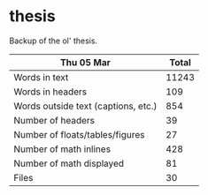 thesis
======
Backup of the ol' thesis.

Thu 05 Mar | Total
---|---
Words in text| 11243
Words in headers| 109
Words outside text (captions, etc.)| 854
Number of headers| 39
Number of floats/tables/figures| 27
Number of math inlines| 428
Number of math displayed| 81
Files| 30

